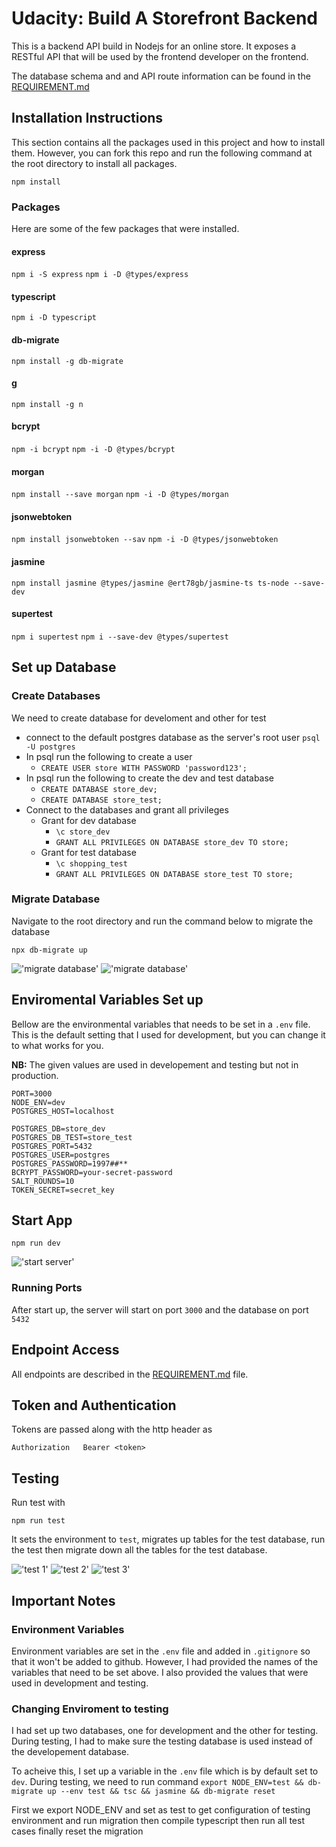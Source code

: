 # Udacity: Build A Storefront Backend

This is a backend API build in Nodejs for an online store. It exposes a RESTful API that will be used by the frontend developer on the frontend.

The database schema and and API route information can be found in the [REQUIREMENT.md](REQUIREMENTS.md)

## Installation Instructions

This section contains all the packages used in this project and how to install them. However, you can fork this repo and run the following command at the root directory to install all packages.

`npm install`

### Packages

Here are some of the few packages that were installed.

#### express

`npm i -S express`
`npm i -D @types/express`

#### typescript

`npm i -D typescript`

#### db-migrate

`npm install -g db-migrate`

#### g

`npm install -g n`

#### bcrypt

`npm -i bcrypt`
`npm -i -D @types/bcrypt`

#### morgan

`npm install --save morgan`
`npm -i -D @types/morgan`

#### jsonwebtoken

`npm install jsonwebtoken --sav`
`npm -i -D @types/jsonwebtoken`

#### jasmine

`npm install jasmine @types/jasmine @ert78gb/jasmine-ts ts-node --save-dev`

#### supertest

`npm i supertest`
`npm i --save-dev @types/supertest`

## Set up Database

### Create Databases

We need to create database for develoment and other for test

- connect to the default postgres database as the server's root user `psql -U postgres`
- In psql run the following to create a user
  - `CREATE USER store WITH PASSWORD 'password123';`
- In psql run the following to create the dev and test database
  - `CREATE DATABASE store_dev;`
  - `CREATE DATABASE store_test;`
- Connect to the databases and grant all privileges
  - Grant for dev database
    - `\c store_dev`
    - `GRANT ALL PRIVILEGES ON DATABASE store_dev TO store;`
  - Grant for test database
    - `\c shopping_test`
    - `GRANT ALL PRIVILEGES ON DATABASE store_test TO store;`

### Migrate Database

Navigate to the root directory and run the command below to migrate the database

`npx db-migrate up`

!['migrate database'](./docs/migrate_up.png)
!['migrate database'](./docs/migrate_up_tow.png)

## Enviromental Variables Set up

Bellow are the environmental variables that needs to be set in a `.env` file. This is the default setting that I used for development, but you can change it to what works for you.

**NB:** The given values are used in developement and testing but not in production.

```
PORT=3000
NODE_ENV=dev
POSTGRES_HOST=localhost

POSTGRES_DB=store_dev
POSTGRES_DB_TEST=store_test
POSTGRES_PORT=5432
POSTGRES_USER=postgres
POSTGRES_PASSWORD=1997##**
BCRYPT_PASSWORD=your-secret-password
SALT_ROUNDS=10
TOKEN_SECRET=secret_key
```

## Start App

`npm run dev`

!['start server'](./docs/start_dev.png)

### Running Ports

After start up, the server will start on port `3000` and the database on port `5432`

## Endpoint Access

All endpoints are described in the [REQUIREMENT.md](REQUIREMENTS.md) file.

## Token and Authentication

Tokens are passed along with the http header as

```
Authorization   Bearer <token>
```

## Testing

Run test with

`npm run test`

It sets the environment to `test`, migrates up tables for the test database, run the test then migrate down all the tables for the test database.

!['test 1'](docs/migrate_up_test.png)
!['test 2'](docs/migrate_up_tow_test.png)
!['test 3'](docs/run_jasmine.png)

## Important Notes

### Environment Variables

Environment variables are set in the `.env` file and added in `.gitignore` so that it won't be added to github. However, I had provided the names of the variables that need to be set above. I also provided the values that were used in development and testing.

### Changing Enviroment to testing

I had set up two databases, one for development and the other for testing. During testing, I had to make sure the testing database is used instead of the developement database.

To acheive this, I set up a variable in the `.env` file which is by default set to `dev`. During testing, we need to run command `export NODE_ENV=test && db-migrate up --env test && tsc && jasmine && db-migrate reset`

First we export NODE_ENV and set as test to get configuration of testing environment and run migration then compile typescript then run all test cases finally reset the migration
